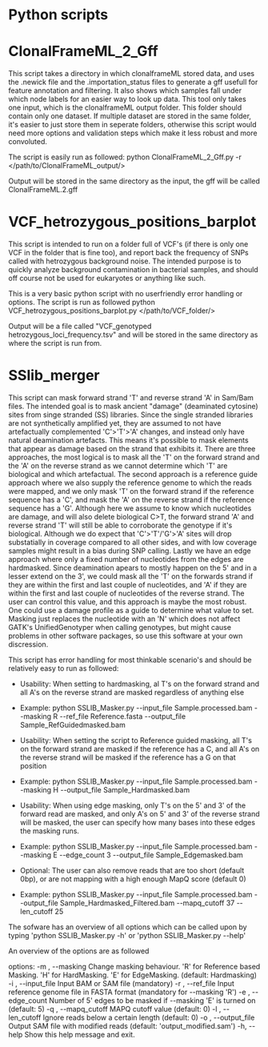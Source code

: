 # Python scripts

# ClonalFrameML_2_Gff
This script takes a directory in which clonalframeML stored data, and uses
the .newick file and the .importation_status files to generate a gff usefull for feature annotation
and filtering. It also shows which samples fall under which node labels for an easier way to look up data. 
This tool only takes one input, which is the clonalframeML output folder. This folder should contain only one dataset. 
If multiple dataset are stored in the same folder, it's easier to just store them in seperate folders, 
otherwise this script would need more options and validation steps which make it less robust and more convoluted.

The script is easily run as followed: 
python ClonalFrameML_2_Gff.py -r </path/to/ClonalFrameML_output/>

Output will be stored in the same directory as the input, the gff will be called ClonalFrameML.2.gff

# VCF_hetrozygous_positions_barplot
This script is intended to run on a folder full of VCF's (if there is only one VCF in the folder that is fine too), and 
report back the frequency of SNPs called with hetrozygous background noise. The intended purpose is to quickly analyze 
background contamination in bacterial samples, and should off course not be used for eukaryotes or anything like such.

This is a very basic python script with no userfriendly error handling or options. 
The script is run as followed 
python VCF_hetrozygous_positions_barplot.py </path/to/VCF_folder/>

Output will be a file called "VCF_genotyped hetrozygous_loci_frequency.tsv" and will be stored in the same directory as where the script is run from. 

# SSlib_merger
This script can mask forward strand 'T' and reverse strand 'A' in Sam/Bam files. The intended goal is to mask ancient "damage" (deaminated cytosine) 
sites from singe stranded (SS) libraries. Since the single stranded libraries are not synthetically amplified yet, they are assumed to not have artefactually complemented 'C'>'T'>'A' changes, and instead only have natural deamination artefacts. This means it's possible to mask elements that appear as damage based on the strand that exhibits it.
There are three approaches, the most logical is to mask all the 'T' on the forward strand and the 'A' on the reverse strand as we cannot determine which 'T' are biological and which artefactual.
The second approach is a reference guide approach where we also supply the reference genome to which the reads were mapped, and we only mask 'T' on the forward strand if the reference sequence has a 'C', and mask the 'A' on the reverse strand if the reference sequence has a 'G'. Although here we assume to know which nucleotides are damage, and will also delete biological C>T, the forward strand 'A' and reverse strand 'T' will still be able to corroborate the genotype if it's biological. Although we do expect that 'C'>'T'/'G'>'A' sites will drop substatially in coverage compared to all other sides, and with low coverage samples might result in a bias during SNP calling.
Lastly we have an edge approach where only a fixed number of nucleotides from the edges are hardmasked. Since deamination apears to mostly happen on the 5' and in a lesser extend on the 3', we could mask all the 'T' on the forwards strand if they are within the first and last couple of nucleotides, and 'A' if they are within the first and last couple of nucleotides of the reverse strand. The user can control this value, and this approach is maybe the most robust. One could use a damage profile as a guide to determine what value to set.
Masking just replaces the nucleotide with an 'N' which does not affect GATK's UnifiedGenotyper when calling genotypes, but might cause problems in other software packages, so use this software at your own discression. 

This script has error handling for most thinkable scenario's and should be relatively easy to run as followed:
- Usability: When setting to hardmasking, al T's on the forward strand and all A's on the reverse strand are masked regardless of anything else
- Example: python SSLIB_Masker.py --input_file Sample.processed.bam --masking R --ref_file Reference.fasta --output_file Sample_RefGuidedmasked.bam

- Usability: When setting the script to Reference guided masking, all T's on the forward strand are masked if the reference has a C, and all A's on the reverse strand will be masked if the reference has a G on that position
- Example: python SSLIB_Masker.py --input_file Sample.processed.bam --masking H --output_file Sample_Hardmasked.bam

- Usability: When using edge masking, only T's on the 5' and 3' of the forward read are masked, and only A's on 5' and 3' of the reverse strand will be masked, the user can specify how many bases into these edges the masking runs.
- Example: python SSLIB_Masker.py --input_file Sample.processed.bam --masking E --edge_count 3 --output_file Sample_Edgemasked.bam

- Optional: The user can also remove reads that are too short (default 0bp), or are not mapping with a high enough MapQ score (default 0)
- Example: python SSLIB_Masker.py --input_file Sample.processed.bam --output_file Sample_Hardmasked_Filtered.bam --mapq_cutoff 37 --len_cutoff 25

The sofware has an overview of all options which can be called upon by typing 'python SSLIB_Masker.py -h' or 'python SSLIB_Masker.py --help'

An overview of the options are as followed 

options:
  -m , --masking       Change masking behaviour. 'R' for Reference based Masking. 'H' for HardMasking. 'E' for EdgeMasking. (default: Hardmasking)
  -i , --input_file    Input BAM or SAM file (mandatory)
  -r , --ref_file      Input reference genome file in FASTA format (mandatory for --masking 'R')
  -e , --edge_count    Number of 5' edges to be masked if --masking 'E' is turned on (default: 5)
  -q , --mapq_cutoff   MAPQ cutoff value (default: 0)
  -l , --len_cutoff    Ignore reads below a certain length (default: 0)
  -o , --output_file   Output SAM file with modified reads (default: 'output_modified.sam')
  -h, --help           Show this help message and exit.
